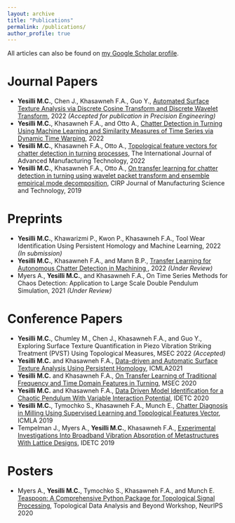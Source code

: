 ```yaml
---
layout: archive
title: "Publications"
permalink: /publications/
author_profile: true
---
```


All articles can also be found on <a href="https://scholar.google.com/citations?user=dx7stuoAAAAJ&hl=en">my Google Scholar profile</a>.

Journal Papers
====================
+ **Yesilli M.C.**, Chen J., Khasawneh F.A., Guo Y., <a href="https://arxiv.org/abs/2204.05968"> Automated Surface Texture Analysis via Discrete Cosine Transform and Discrete Wavelet Transform</a>, 2022 *(Accepted for publication in Precision Engineering)*
+ **Yesilli M.C.**, Khasawneh F.A., and Otto A., <a href="https://doi.org/10.1016/j.jmapro.2022.03.009"> Chatter Detection in Turning Using Machine Learning and Similarity Measures of Time Series via Dynamic Time Warping</a>, 2022
+ **Yesilli M.C.**, Khasawneh F.A., Otto A., <a href="https://doi.org/10.1007/s00170-021-08242-5"> Topological feature vectors for chatter detection in turning processes</a>, The International Journal of Advanced Manufacturing Technology, 2022
+ **Yesilli M.C.**, Khasawneh F.A., Otto A., <a href="https://doi.org/10.1016/j.cirpj.2019.11.003"> On transfer learning for chatter detection in turning using wavelet packet transform and ensemble empirical mode decomposition</a>, CIRP Journal of Manufacturing Science and Technology, 2019


Preprints
=========
+ **Yesilli M.C.**, Khawarizmi P., Kwon P., Khasawneh F.A., Tool Wear Identification Using Persistent Homology and Machine Learning, 2022 *(In submission)*
+ **Yesilli M.C.**, Khasawneh F.A., and Mann B.P., <a href="https://arxiv.org/abs/2204.05400"> Transfer Learning for Autonomous Chatter Detection in Machining </a>, 2022  *(Under Review)*
+ Myers A., **Yesilli M.C.**, and Khasawneh F.A., On Time Series Methods for Chaos Detection: Application to Large Scale Double Pendulum Simulation, 2021 *(Under Review)*

Conference Papers
=================
+ **Yesilli M.C.**, Chumley M., Chen J., Khasawneh F.A., and Guo Y., Exploring Surface Texture Quantification in Piezo Vibration Striking Treatment (PVST) Using Topological Measures, MSEC 2022 *(Accepted)*
+ **Yesilli M.C.** and  Khasawneh F.A.,  <a href="https://doi.org/10.1109/ICMLA52953.2021.00219"> Data-driven and Automatic Surface Texture Analysis Using Persistent Homology</a>, ICMLA2021 
+ **Yesilli M.C.** and Khasawneh F.A., <a href="https://doi.org/10.1115/MSEC2020-8274"> On Transfer Learning of Traditional Frequency and Time Domain Features in Turning</a>, MSEC 2020
+ **Yesilli M.C.** and Khasawneh F.A., <a href="https://doi.org/10.1115/DETC2020-22597"> Data Driven Model Identification for a Chaotic Pendulum With Variable Interaction Potential</a>, IDETC 2020
+ **Yesilli M.C.**, Tymochko S., Khasawneh F.A., Munch E., <a href="https://doi.org/10.1109/ICMLA.2019.00200"> Chatter Diagnosis in Milling Using Supervised Learning and Topological Features Vector</a>, ICMLA 2019
+ Tempelman J., Myers A., **Yesilli M.C.**, Khasawneh F.A., <a href="https://doi.org/10.1115/DETC2019-97673"> Experimental Investigations Into Broadband Vibration Absorption of Metastructures With Lattice Designs</a>, IDETC 2019

Posters
=======
+ Myers A., **Yesilli M.C.**, Tymochko S., Khasawneh F.A., and Munch E. <a href="https://openreview.net/pdf/0af524d299e512e7ddcc542eafefcdf153b7e595.pdf"> Teaspoon: A Comprehensive Python Package for Topological Signal Processing</a>, Topological Data Analysis and Beyond Workshop, NeurIPS 2020